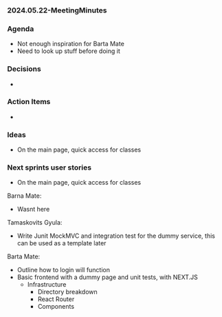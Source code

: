 ### 2024.05.22-MeetingMinutes

### Agenda

- Not enough inspiration for Barta Mate
- Need to look up stuff before doing it

### Decisions

- 

### Action Items

- 

### Ideas

- On the main page, quick access for classes

### Next sprints user stories

- On the main page, quick access for classes

Barna Mate:
- Wasnt here

Tamaskovits Gyula:
- Write Junit MockMVC and integration test for the dummy service, this can be used as a template later

Barta Mate:
- Outline how to login will function
- Basic frontend with a dummy page and unit tests, with NEXT.JS
  - Infrastructure
    - Directory breakdown
    - React Router
    - Components